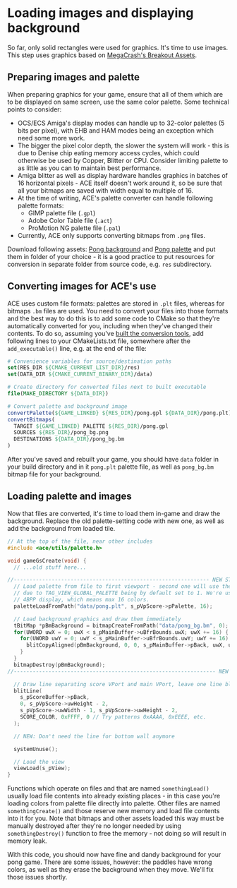 # Loading images and displaying background

So far, only solid rectangles were used for graphics.
It's time to use images.
This step uses graphics based on [MegaCrash's Breakout Assets](https://megacrash.itch.io/breakout-assets).

## Preparing images and palette

When preparing graphics for your game, ensure that all of them which are to be displayed on same screen, use the same color palette. Some technical points to consider:

- OCS/ECS Amiga's display modes can handle up to 32-color palettes (5 bits per pixel), with EHB and HAM modes being an exception which need some more work.
- The bigger the pixel color depth, the slower the system will work - this is due to Denise chip eating memory access cycles, which could otherwise be used by Copper, Blitter or CPU.
  Consider limiting palette to as little as you can to maintain best performance.
- Amiga blitter as well as display hardware handles graphics in batches of 16 horizontal pixels - ACE itself doesn't work around it, so be sure that all your bitmaps are saved with width equal to multiple of 16.
- At the time of writing, ACE's palette converter can handle following palette formats:
  - GIMP palette file (`.gpl`)
  - Adobe Color Table file (`.act`)
  - ProMotion NG palette file (`.pal`)
- Currently, ACE only supports converting bitmaps from `.png` files.

Download following assets: [Pong background](../../showcase/res/pong_bg.png) and [Pong palette](../../showcase/res/pong.gpl) and put them in folder of your choice - it is a good practice to put resources for conversion in separate folder from source code, e.g. `res` subdirectory.

## Converting images for ACE's use

ACE uses custom file formats: palettes are stored in `.plt` files, whereas for bitmaps `.bm` files are used.
You need to convert your files into those formats and the best way to do this is to add some code to CMake so that they're automatically converted for you, including when they've changed their contents.
To do so, assuming you've [built the conversion tools](../installing/tools.md), add following lines to your CMakeLists.txt file, somewhere after the `add_executable()` line, e.g. at the end of the file:

```cmake
# Convenience variables for source/destination paths
set(RES_DIR ${CMAKE_CURRENT_LIST_DIR}/res)
set(DATA_DIR ${CMAKE_CURRENT_BINARY_DIR}/data)

# Create directory for converted files next to built executable
file(MAKE_DIRECTORY ${DATA_DIR})

# Convert palette and background image
convertPalette(${GAME_LINKED} ${RES_DIR}/pong.gpl ${DATA_DIR}/pong.plt)
convertBitmaps(
  TARGET ${GAME_LINKED} PALETTE ${RES_DIR}/pong.gpl
  SOURCES ${RES_DIR}/pong_bg.png
  DESTINATIONS ${DATA_DIR}/pong_bg.bm
)
```

After you've saved and rebuilt your game, you should have `data` folder in your build directory and in it `pong.plt` palette file, as well as `pong_bg.bm` bitmap file for your background.

## Loading palette and images

Now that files are converted, it's time to load them in-game and draw the background.
Replace the old palette-setting code with new one, as well as add the background from loaded tile.

```c
// At the top of the file, near other includes
#include <ace/utils/palette.h>

void gameGsCreate(void) {
  // ...old stuff here...

//-------------------------------------------------------------- NEW STUFF START
  // Load palette from file to first viewport - second one will use the same
  // due to TAG_VIEW_GLOBAL_PALETTE being by default set to 1. We're using
  // 4BPP display, which means max 16 colors.
  paletteLoadFromPath("data/pong.plt", s_pVpScore->pPalette, 16);

  // Load background graphics and draw them immediately
  tBitMap *pBmBackground = bitmapCreateFromPath("data/pong_bg.bm", 0);
  for(UWORD uwX = 0; uwX < s_pMainBuffer->uBfrBounds.uwX; uwX += 16) {
    for(UWORD uwY = 0; uwY < s_pMainBuffer->uBfrBounds.uwY; uwY += 16) {
      blitCopyAligned(pBmBackground, 0, 0, s_pMainBuffer->pBack, uwX, uwY, 16, 16);
    }
  }
  bitmapDestroy(pBmBackground);
//---------------------------------------------------------------- NEW STUFF END

  // Draw line separating score VPort and main VPort, leave one line blank after it
  blitLine(
    s_pScoreBuffer->pBack,
    0, s_pVpScore->uwHeight - 2,
    s_pVpScore->uwWidth - 1, s_pVpScore->uwHeight - 2,
    SCORE_COLOR, 0xFFFF, 0 // Try patterns 0xAAAA, 0xEEEE, etc.
  );

  // NEW: Don't need the line for bottom wall anymore

  systemUnuse();

  // Load the view
  viewLoad(s_pView);
}
```

Functions which operate on files and that are named `somethingLoad()` usually load file contents into already existing places - in this case you're loading colors from palette file directly into palette.
Other files are named `somethingCreate()` and those reserve new memory and load file contents into it for you.
Note that bitmaps and other assets loaded this way must be manually destroyed after they're no longer needed by using `somethingDestroy()` function to free the memory - not doing so will result in memory leak.

With this code, you should now have fine and dandy background for your pong game.
There are some issues, however: the paddles have wrong colors, as well as they erase the background when they move.
We'll fix those issues shortly.
